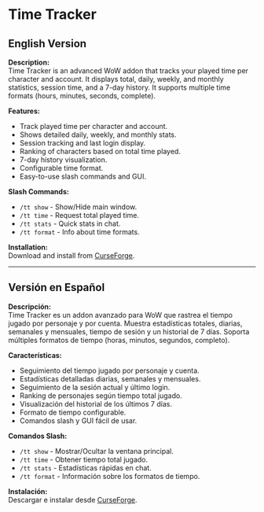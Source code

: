 # Time Tracker

## English Version

**Description:**  
Time Tracker is an advanced WoW addon that tracks your played time per character and account. It displays total, daily, weekly, and monthly statistics, session time, and a 7-day history. It supports multiple time formats (hours, minutes, seconds, complete).

**Features:**  
- Track played time per character and account.  
- Shows detailed daily, weekly, and monthly stats.  
- Session tracking and last login display.  
- Ranking of characters based on total time played.  
- 7-day history visualization.  
- Configurable time format.  
- Easy-to-use slash commands and GUI.

**Slash Commands:**  
- `/tt show` - Show/Hide main window.  
- `/tt time` - Request total played time.  
- `/tt stats` - Quick stats in chat.  
- `/tt format` - Info about time formats.  

**Installation:**  
Download and install from [CurseForge](https://www.curseforge.com/wow/addons/time-tracker).

---

## Versión en Español

**Descripción:**  
Time Tracker es un addon avanzado para WoW que rastrea el tiempo jugado por personaje y por cuenta. Muestra estadísticas totales, diarias, semanales y mensuales, tiempo de sesión y un historial de 7 días. Soporta múltiples formatos de tiempo (horas, minutos, segundos, completo).

**Características:**  
- Seguimiento del tiempo jugado por personaje y cuenta.  
- Estadísticas detalladas diarias, semanales y mensuales.  
- Seguimiento de la sesión actual y último login.  
- Ranking de personajes según tiempo total jugado.  
- Visualización del historial de los últimos 7 días.  
- Formato de tiempo configurable.  
- Comandos slash y GUI fácil de usar.

**Comandos Slash:**  
- `/tt show` - Mostrar/Ocultar la ventana principal.  
- `/tt time` - Obtener tiempo total jugado.  
- `/tt stats` - Estadísticas rápidas en chat.  
- `/tt format` - Información sobre los formatos de tiempo.

**Instalación:**  
Descargar e instalar desde [CurseForge](https://www.curseforge.com/wow/addons/time-tracker).
